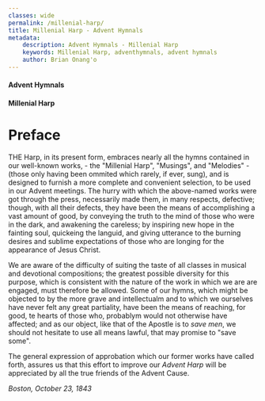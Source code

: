 ```yaml
---
classes: wide
permalink: /millenial-harp/
title: Millenial Harp - Advent Hymnals
metadata:
    description: Advent Hymnals - Millenial Harp
    keywords: Millenial Harp, adventhymnals, advent hymnals
    author: Brian Onang'o
---
```


#### Advent Hymnals
#### Millenial Harp

# Preface

THE Harp, in its present form, embraces nearly all the hymns contained in our well-known works, - the "Millenial Harp", "Musings", and "Melodies" - (those only having been ommited which rarely, if ever, sung), and is designed to furnish a more complete and convenient selection, to be used in our Advent meetings. The hurry with which the above-named works were got through the press, necessarily made them, in many respects, defective; though, with all their defects, they have been the means of accomplishing a vast amount of good, by conveying the truth to the mind of those who were in the dark, and awakening the careless; by inspiring new hope in the fainting soul, quickeing the languid, and giving utterance to the burning desires and sublime expectations of those who are longing for the appearance of Jesus Christ.

We are aware of the difficulty of suiting the taste of all classes in musical and devotional compositions; the greatest possible diversity for this purpose, which is consistent with the nature of the work in which we are are engaged, must therefore be allowed. Some of our hymns, which might be objected to by the more grave and intellectualm and to which we ourselves have never felt any great partiality, have been the means of reaching, for good, te hearts of those who, probablym would not otherwise have affected; and as our object, like that of the Apostle is to *save men*, we should not hesitate to use all means lawful, that may promise to "save some".

The general expression of approbation which our former works have called forth, assures us that this effort to improve our *Advent Harp* will be appreciated by all the true friends of the Advent Cause.

*Boston, October 23, 1843*
